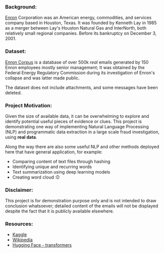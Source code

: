 ### Background:

[Enron](https://en.wikipedia.org/wiki/Enron) Corporation was an American energy, commodities, and services company based in Houston, Texas. It was founded by Kenneth Lay in 1985 as a merger between Lay's Houston Natural Gas and InterNorth, both relatively small regional companies. Before its bankruptcy on December 3, 2001.

### Dataset:

[Enron Corpus](https://www.cs.cmu.edu/~enron/) is a database of over 500k *real* emails generated by 150 Enron employees mostly senior management; It was obtained by the Federal Energy Regulatory Commission during its investigation of Enron's collapse and was latter made public.

The dataset does not include attachments, and some messages have been deleted.

### Project Motivation:

Given the size of available data, it can be overwhelming to explore and identify potential useful pieces of evidence or clues. This project is demonstrating one way of implementing Natural Language Processing (NLP) and programmatic data extraction in a large scale fraud investigation, using **real data**. 

Along the way there are also some useful NLP and other methods deployed here that have general application, for example:
- Comparing content of text files through hashing
- Identifying unique and recurring words
- Text summarization using deep learning models
- Creating word cloud :D

### Disclaimer: 

This project is for demonstration purpose only and is not intended to draw conclusion whatsoever; detailed content of the emails will not be displayed despite the fact that it is publicly available elsewhere. 

### Resources:

 - [Kaggle](https://www.kaggle.com/wcukierski/enron-email-dataset)
 - [Wikipedia](https://en.wikipedia.org/wiki/Enron_Corpus)
 - [Hugging Face - transformers](https://huggingface.co/transformers/)
